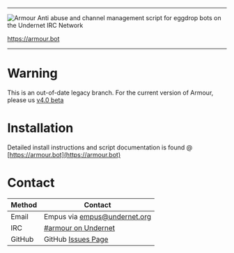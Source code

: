----------------------------------------------------------------------------------------------------------------

 ![Armour](./armour.png)
 Anti abuse and channel management script for eggdrop bots on the Undernet IRC Network

https://armour.bot

----------------------------------------------------------------------------------------------------------------

# Warning

This is an out-of-date legacy branch.  For the current version of Armour, please us [v4.0 beta](https://github.com/empus/armour/tree/4_0_beta)

# Installation

Detailed install instructions and script documentation is found @ [https://armour.bot](https://armour.bot)

# Contact

| Method  | Contact
|---------|--------
| Email   | Empus via [empus@undernet.org](mailto:empus@undernet.org)
| IRC     | [#armour on Undernet](https://chat.undernet.org/?nick=myNick%3F%3F#armour)
| GitHub  | GitHub [Issues Page](https://github.com/empus/armour/issues)
